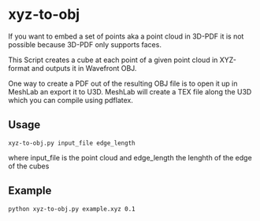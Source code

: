# xyz-to-obj
If you want to embed a set of points aka a point cloud in 3D-PDF it is not possible because 3D-PDF only supports faces.

This Script creates a cube at each point of a given point cloud in XYZ-format and outputs it in Wavefront OBJ.

One way to create a PDF out of the resulting OBJ file is to open it up in MeshLab an export it to U3D. MeshLab will create a TEX file along the U3D which you can compile using pdflatex.


## Usage
	xyz-to-obj.py input_file edge_length

where input_file is the point cloud and edge_length the lenghth of the edge of the cubes

## Example
	python xyz-to-obj.py example.xyz 0.1
